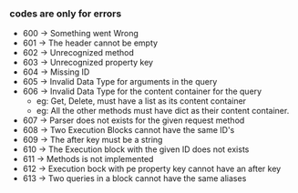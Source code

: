 ### codes are only for errors

- 600 -> Something went Wrong
- 601 -> The header cannot be empty
- 602 -> Unrecognized method
- 603 -> Unrecognized property key
- 604 -> Missing ID
- 605 -> Invalid Data Type for arguments in the query
- 606 -> Invalid Data Type for the content container for the query
  - eg: Get, Delete, must have a list as its content container
  - eg: All the other methods must have dict as their content container.
- 607 -> Parser does not exists for the given request method
- 608 -> Two Execution Blocks cannot have the same ID's
- 609 -> The after key must be a string
- 610 -> The Execution block with the given ID does not exists
- 611 -> Methods is not implemented
- 612 -> Execution bock with pe property key cannot have an after key
- 613 -> Two queries in a block cannot have the same aliases
